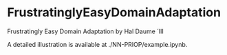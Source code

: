 # FrustratinglyEasyDomainAdaptation

Frustratingly Easy Domain Adaptation by Hal Daume ́ III

A detailed illustration is available at ./NN-PRIOP/example.ipynb.
